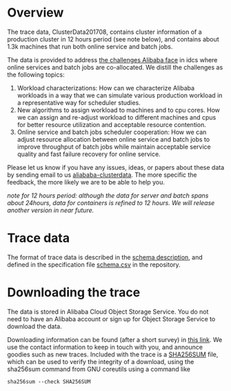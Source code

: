 # Overview
The trace data, ClusterData201708,  contains cluster information of a production cluster in 12 hours period (see note below), and contains about 1.3k machines that run both online service and batch jobs.

The data is provided to address [the challenges Alibaba face](https://github.com/alibaba/clusterdata/wiki/About-Alibaba-cluster-and-why-we-open-the-data) in idcs where online services and batch jobs are co-allocated.  We distill the challenges as the following topics: 

1. Workload characterizations: How can we characterize Alibaba workloads in a way that we can simulate various production workload in a representative way for scheduler studies.
2. New algorithms to assign workload to machines and to cpu cores. How we can assign and re-adjust workload to different machines and cpus for better resource utilization and acceptable resource contention.
3. Online service and batch jobs scheduler cooperation: How we can adjust resource allocation between online service and batch jobs to improve throughput of batch jobs while maintain acceptable service quality and fast failure recovery for online service.

Please let us know if you have any issues, ideas, or papers about these data by sending email to us [aliababa-clusterdata](mailto:alibaba-clusterdata@list.alibaba-inc.com). The more specific the feedback, the more likely we are to be able to help you.

*note for 12 hours period:  although the data for server and batch spans about 24hours, data for containers is refined to 12 hours. We will release another version in near future.*

# Trace data 
The format of trace data is described in the [schema description](trace_201708.md), and defined in the specification file [schema.csv](schema.csv) in the repository.

# Downloading the trace
The data is stored in Alibaba Cloud Object Storage Service. You do not need to have an Alibaba account or sign up for Object Storage Service to download the data.

Downloading information can be found (after a short survey) in [this link](https://goo.gl/forms/eOoe6DwZQpd2H5n53). We use the contact information to keep in touch with you, and announce goodies such as new traces.
Included with the trace is a [SHA256SUM](SHA256SUM) file, which can be used to verify the integrity of a download, using the sha256sum command from GNU coreutils using a command like

```
sha256sum --check SHA256SUM
```





